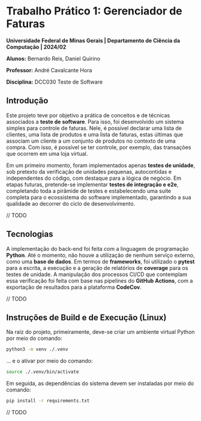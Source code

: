 # **Trabalho Prático 1:** Gerenciador de Faturas

**Universidade Federal de Minas Gerais | Departamento de Ciência da Computação | 2024/02**

**Alunos:** Bernardo Reis, Daniel Quirino

**Professor:** André Cavalcante Hora

**Disciplina:** DCC030 Teste de Software

## Introdução

Este projeto teve por objetivo a prática de conceitos e de técnicas associados a **teste de software**. Para isso, foi desenvolvido um sistema simples para controle de faturas. Nele, é possível declarar uma lista de clientes, uma lista de produtos e uma lista de faturas, estas últimas que associam um cliente a um conjunto de produtos no contexto de uma compra. Com isso, é possível se ter controle, por exemplo, das transações que ocorrem em uma loja virtual.

Em um primeiro momento, foram implementados apenas **testes de unidade**, sob pretexto da verificação de unidades pequenas, autocontidas e independentes do código, com destaque para a lógica de negócio. Em etapas futuras, pretende-se implementar **testes de integração e e2e**, completando toda a pirâmide de testes e estabelecendo uma suíte completa para o ecossistema do software implementado, garantindo a sua qualidade ao decorrer do ciclo de desenvolvimento.

// TODO

## Tecnologias

A implementação do back-end foi feita com a linguagem de programação **Python**. Até o momento, não houve a utilização de nenhum serviço externo, como uma **base de dados**. Em termos de **frameworks**, foi utilizado o **pytest** para a escrita, a execução e a geração de relatórios de **coverage** para os testes de unidade. A manipulação dos processos CI/CD que contemplam essa verificação foi feita com base nas pipelines do **GitHub Actions**, com a exportação de resultados para a plataforma **CodeCov**.

// TODO

## Instruções de Build e de Execução (Linux)

Na raiz do projeto, primeiramente, deve-se criar um ambiente virtual Python por meio do comando:

```bash
python3 -m venv ./.venv
```

... e o ativar por meio do comando:

```bash
source ./.venv/bin/activate
```

Em seguida, as dependências do sistema devem ser instaladas por meio do comando:

```bash
pip install -r requirements.txt
```

// TODO